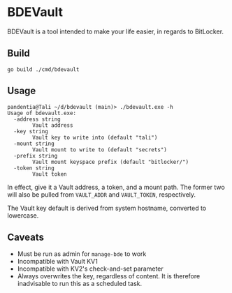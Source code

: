 # BDEVault

BDEVault is a tool intended to make your life easier, in regards to BitLocker.

## Build

```
go build ./cmd/bdevault
```

## Usage

```
pandentia@Tali ~/d/bdevault (main)> ./bdevault.exe -h
Usage of bdevault.exe:
  -address string
        Vault address
  -key string
        Vault key to write into (default "tali")
  -mount string
        Vault mount to write to (default "secrets")
  -prefix string
        Vault mount keyspace prefix (default "bitlocker/")
  -token string
        Vault token
```

In effect, give it a Vault address, a token, and a mount path. The former two will also be pulled from `VAULT_ADDR` and `VAULT_TOKEN`, respectively.

The Vault key default is derived from system hostname, converted to lowercase.

## Caveats

- Must be run as admin for `manage-bde` to work
- Incompatible with Vault KV1
- Incompatible with KV2's check-and-set parameter
- Always overwrites the key, regardless of content. It is therefore inadvisable to run this as a scheduled task.
